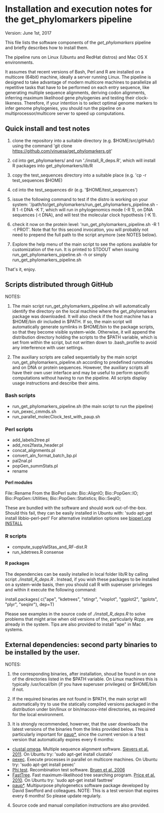 # Installation and execution notes for the get_phylomarkers pipeline

Version: June 1st, 2017

This file lists the software components of the *get_phylomarkers* pipeline and briefly describes how to install them.

The pipeline runs on Linux (Ubuntu and RedHat distros) and Mac OS X environments.

It assumes that recent versions of Bash, Perl and R are installed on a multicore (64bit) machine, ideally a server running Linux.
The pipeline is designed to take advantage of modern multicore machines to parallelize all repetitive tasks that have to be performed on each entry sequence, like generating multiple sequence alignments, deriving codon alignments, inferring maximum likelihood gene phylogenies and testing their clock-likeness. Therefore, if your intention is to select optimal genome markers to infer genome phylogenies, you should run the pipeline on a multiprocessor/multicore server to speed up computations. 


## Quick install and test notes

1. clone the repository into a suitable directory (e.g.  $HOME/src/gitHub/) using the command 'git clone https://github.com/vinuesa/get_phylomarkers.git'

2. cd into get_phylomarkers/ and run './install_R_deps.R', which will install R packages into get_phylomarkers/lib/R

3. copy the test_sequences directory into a suitable place (e.g. 'cp -r test_sequences $HOME)

4. cd into the test_sequences dir (e.g. '$HOME/test_sequences')

5. issue the following command to test if the distro is working on your system: '/path/to/get_phylomarkers/run_get_phylomarkers_pipeline.sh -R 1 -t DNA -K 1', which will run in phylogenomics mode (-R 1), on DNA sequences (-t DNA), and will test the molecular clock hypothesis (-K 1). 
 
6. check it now on the protein level: 'run_get_phylomarkers_pipeline.sh -R 1 -t PROT'. Note that for this second invocation, you will probably not need to prepend the full path to the script anymore (see NOTES below).

7. Explore the help menu of the main script to see the options available for customization of the run. It is printed to STDOUT when issuing run_get_phylomarkers_pipeline.sh -h or simply run_get_phylomarkers_pipeline.sh

That's it, enjoy. 


## Scripts distributed through GitHub

NOTES: 

1. The main script run_get_phylomarkers_pipeline.sh will automatically identify the directory
on the local machine where the get_phylomarkers package was downloaded. It will also check if the host machine has a 
\$HOME/bin dir included in \$PATH. If so, the main script will automatically generate 
symlinks in \$HOME/bin to the package scripts, so that they become visible system-wide.
Otherwise, it will append the distribution directory holding the scripts to the \$PATH variable, which is set from within the script, but not written down to .bash_profile to avoid any interference with user settings.

2. The auxiliary scripts are called sequentially by the main script run_get_phylomarkers_pipeline.sh 
according to predefined runmodes and on DNA or protein sequences. However, the auxiliary scripts all have
their own user interface and may be useful to perform specific computations without having to run the pipeline.
All scripts display usage instructions and describe their aims.

### Bash scripts

* run_get_phylomarkers_pipeline.sh (the main script to run the pipeline)
* run_pexec_cmmds.sh 
* run_parallel_molecClock_test_with_paup.sh

### Perl scripts
* add_labels2tree.pl 
* add_nos2fasta_header.pl 
* concat_alignments.pl 
* convert_aln_format_batch_bp.pl
* pal2nal.pl 
* popGen_summStats.pl
* rename

#### Perl modules
  File::Rename
 From the BioPerl suite: 
  Bio::AlignIO;
  Bio::PopGen::IO;
  Bio::PopGen::Utilities;
  Bio::PopGen::Statistics;
  Bio::SeqIO;

These are bundled with the software and should work out-of-the-box. Should this fail, 
they can be easily installed in Ubuntu with: 'sudo apt-get install libbio-perl-perl'
For alternative installation options see [bioperl.org INSTALL](http://bioperl.org/INSTALL.html)

### R scripts
* compute_suppValStas_and_RF-dist.R
* run_kdetrees.R consense 

#### R packages
The dependencies can be easily installed in local folder lib/R by calling script *./install_R_deps.R* .
Instead, if you wish these packages to be installed on a system-wide basis, then you should call R with 
superuser privileges and within it execute the following command: 

install.packages( c("ape", "kdetrees", "stingr", "vioplot", "ggplot2", "gplots", "plyr", "seqinr"), dep=T)

Please see examples in the source code of *./install_R_deps.R* to solve problems that might arise when
old versions of the, particularly *Rcpp*, are already in the system. Tips are also provided to install
"ape" in Mac systems.

## External dependencies: second party binaries to be installed by the user. 

NOTES: 

1. the corresponding binaries, after installation, shoud be found in on one of the directories listed in the $PATH variable.  On Linux machines this is typically /usr/local/bin (if you have superuser privileges) or \$HOME/bin if not. 

2. If the required binaries are not found in \$PATH, the main script will automatically try to use the statically compiled versions packaged in the distribution under bin/linux or bin/macosx-intel directories, as required for the local environment. 

3. It is strongly recommended, howerver, that the user downloads the latest versions of the binaries from the links provided below. This is particularly important for [paup*](https://people.sc.fsu.edu/~dswofford/paup_test/), since the current version is a test version that automatically expires every 6 months:

* [clustal omega](http://www.clustal.org/omega/). Multiple sequence alignment software. [Sievers et al. 2011](http://msb.embopress.org/content/7/1/539.long). On Ubuntu try: 'sudo apt-get install clustalo'
* [pexec](https://www.gnu.org/software/pexec/). Execute processes in parallel on multicore machines. On Ubuntu try: 'sudo apt-get install pexec'
* [Phi test](https://www.maths.otago.ac.nz/~dbryant/software/PhiPack.tar.gz). Recombination test software. [Bruen et al. 2006](http://www.genetics.org/content/172/4/2665.long)
* [FastTree](http://microbesonline.org/fasttree/). Fast maximum-likelihood tree searching program. [Price et al. 2010](http://journals.plos.org/plosone/article?id=10.1371/journal.pone.0009490). On Ubuntu try: 'sudo apt-get install fasttree'
* [paup*](https://people.sc.fsu.edu/~dswofford/paup_test/). Multipurpose phylogenetics software package developed by David Swofford and colleagues. NOTE: This is a test version that expires every 6 months! So please update regularly.

4. Source code and manual compilation instructions are also provided.
